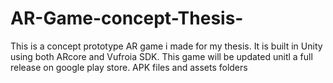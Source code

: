 # AR-Game-concept-Thesis-
This is a concept prototype AR game i made for my thesis. It is  built in Unity using both ARcore and Vufroia SDK. This game will be updated unitl a full release on google play store.
APK files and assets folders
